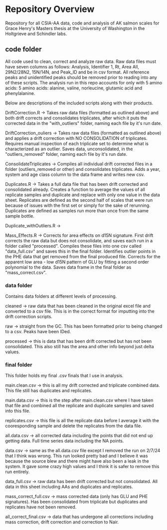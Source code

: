 # Repository Overview
Repository for all CSIA-AA data, code and analysis of AK salmon scales for Grace Henry's Masters thesis at the University of Washington in the Holtgrieve and Schindler labs. 

## code folder
All code used to clean, correct and analyze raw data. Raw data files must have seven columns as follows: Analysis, Identifier 1, Rt, Area All, 29N2/28N2, 15N/14N, and Peak_ID and be in csv format. All reference peaks and unidentified peaks should be removed prior to reading into any of these scripts. The analysis run in this repo accounts for only with 5 amino acids: 5 amino acids: alanine, valine, norleucine, glutamic acid and phenylalanine. 

Below are descriptions of the included scripts along with their products. 

DriftCorrection.R -> Takes raw data files (formatted as outlined above) and both drift corrects and consolidates triplicates, after which it puts the corrected data in the "with_outliers" folder, naming each file by it's run date. 

DriftCorrection_ouliers -> Takes raw data files (formatted as outlined above) and applies a drift correction with NO CONSOLIDATION of triplicates. Requires manual inspection of each triplicate set to determine what is characterized as an outlier. Saves data, unconsolidated, in the "outliers_removed" folder, naming each file by it's run date. 

ConsolidateTriplicates -> Compiles all individual drift corrected files in a folder (outliers_removed or other) and consolidates triplicates. Adds a year, system and age class column to the data frame and writes new csv. 

Duplicates.R -> Takes a full data file that has been drift corrected and consolidated already. Creates a function to average the values of all replicate samples and duplicate and replace with only one value in the data sheet. Replicates are defined as the second half of scales that were run because of issues with the first set or simply for the sake of rerunning. Duplicates are defined as samples run more than once from the same sample bottle. 

Duplicate_withOutliers.R -> 

Mass_Effects.R -> Corrects for area effects on d15N signature. First drift corrects the raw data but does not consolidate, and saves each run in a folder called "processed". Compiles these files into one csv called "data_full.csv" and saves this in the final folder. Identifies outlier points in the PHE data that get removed from the final produced file. Corrects for the apparent low area - low d15N pattern of GLU by fitting a second order polynomial to the data. Saves data frame in the final folder as "mass_correct.csv".

### data folder
Contains data folders at different levels of processing. 

cleaned -> raw data that has been cleaned in the original excel file and converted to a csv file. This is in the correct format for imputting into the drift correction scripts. 

raw -> straight from the GC. This has been formatted prior to being changed to a csv. Peaks have been IDed. 

processed -> this is data that has been drift corrected but has not been consolidated. This also still has the area and other info beyond just delta values. 


### final folder
This folder holds my final .csv finals that I use in analysis. 

main.clean.csv -> this is all my drift corrected and triplicate combined data. This file still has duplicates and replicates. 

main.data.csv -> this is the step after main.clean.csv where I have taken that file and combined all the replicate and duplicate samples and saved into this file. 

replicates.csv -> this file is all the replicate data before I average it with the cooresponding sample and delete the replicates from the data file. 

all.data.csv -> all corrected data including the points that did not end up getting data. Full time series data including the NA points. 

data.csv -> same as the all.data.csv file except I removed the run on 2/7/24 that I think was wrong. This run looked pretty bad and I believe it was because the source blew and there might have also been a leak in the system. It gave some crazy high values and I think it is safer to remove this run entirely. 

data_full.csv -> raw data has been drift corrected but not consolidated. All data in this sheet including AAs and duplicates and replicates. 

mass_correct_full.csv -> mass corrected data (only has GLU and PHE signatures). Has been consolidated from triplicate but duplicates and replicates have not been removed. 

all_correct_final.csv -> data that has undergone all corrections including mass correction, drift correction and correction to Nair. 

